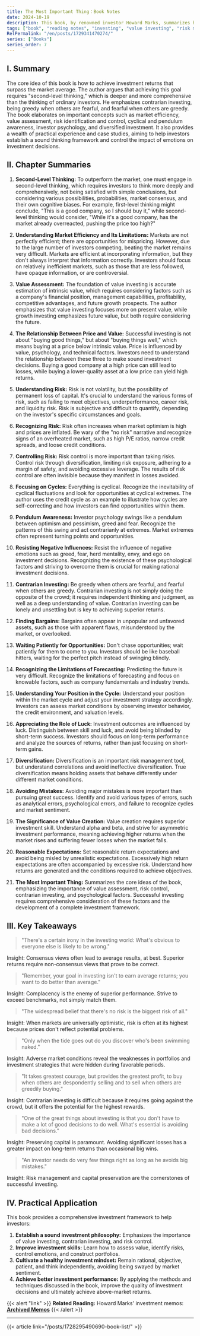 ```yaml
---
title: The Most Important Thing：Book Notes
date: 2024-10-19
description: This book, by renowned investor Howard Marks, summarizes his investment experience, explaining his investment philosophy and analyzing key factors such as market environment, investor psychology, and risk control, aiming to help investors achieve above-market investment performance.
tags: ["book", "reading notes", "investing", "value investing", "risk management", "market cycle", "investor psychology"]
RelPermalink: "/en/posts/1729341470274/"
series: ["Books"]
series_order: 7
---
```


## I. Summary

The core idea of this book is how to achieve investment returns that surpass the market average. The author argues that achieving this goal requires "second-level thinking," which is deeper and more comprehensive than the thinking of ordinary investors. He emphasizes contrarian investing, being greedy when others are fearful, and fearful when others are greedy. The book elaborates on important concepts such as market efficiency, value assessment, risk identification and control, cyclical and pendulum awareness, investor psychology, and diversified investment. It also provides a wealth of practical experience and case studies, aiming to help investors establish a sound thinking framework and control the impact of emotions on investment decisions.

## II. Chapter Summaries

1. **Second-Level Thinking:** To outperform the market, one must engage in second-level thinking, which requires investors to think more deeply and comprehensively, not being satisfied with simple conclusions, but considering various possibilities, probabilities, market consensus, and their own cognitive biases. For example, first-level thinking might conclude, "This is a good company, so I should buy it," while second-level thinking would consider, "While it's a good company, has the market already overreacted, pushing the price too high?"

2. **Understanding Market Efficiency and Its Limitations:** Markets are not perfectly efficient; there are opportunities for mispricing. However, due to the large number of investors competing, beating the market remains very difficult. Markets are efficient at incorporating information, but they don't always interpret that information correctly. Investors should focus on relatively inefficient markets, such as those that are less followed, have opaque information, or are controversial.

3. **Value Assessment:** The foundation of value investing is accurate estimation of intrinsic value, which requires considering factors such as a company's financial position, management capabilities, profitability, competitive advantages, and future growth prospects. The author emphasizes that value investing focuses more on present value, while growth investing emphasizes future value, but both require considering the future.

4. **The Relationship Between Price and Value:** Successful investing is not about "buying good things," but about "buying things well," which means buying at a price below intrinsic value. Price is influenced by value, psychology, and technical factors. Investors need to understand the relationship between these three to make sound investment decisions. Buying a good company at a high price can still lead to losses, while buying a lower-quality asset at a low price can yield high returns.

5. **Understanding Risk:** Risk is not volatility, but the possibility of permanent loss of capital. It's crucial to understand the various forms of risk, such as failing to meet objectives, underperformance, career risk, and liquidity risk. Risk is subjective and difficult to quantify, depending on the investor's specific circumstances and goals.

6. **Recognizing Risk:** Risk often increases when market optimism is high and prices are inflated. Be wary of the "no risk" narrative and recognize signs of an overheated market, such as high P/E ratios, narrow credit spreads, and loose credit conditions.

7. **Controlling Risk:** Risk control is more important than taking risks. Control risk through diversification, limiting risk exposure, adhering to a margin of safety, and avoiding excessive leverage. The results of risk control are often invisible because they manifest in losses avoided.

8. **Focusing on Cycles:** Everything is cyclical. Recognize the inevitability of cyclical fluctuations and look for opportunities at cyclical extremes. The author uses the credit cycle as an example to illustrate how cycles are self-correcting and how investors can find opportunities within them.

9. **Pendulum Awareness:** Investor psychology swings like a pendulum between optimism and pessimism, greed and fear. Recognize the patterns of this swing and act contrarianly at extremes. Market extremes often represent turning points and opportunities.

10. **Resisting Negative Influences:** Resist the influence of negative emotions such as greed, fear, herd mentality, envy, and ego on investment decisions. Recognizing the existence of these psychological factors and striving to overcome them is crucial for making rational investment decisions.

11. **Contrarian Investing:** Be greedy when others are fearful, and fearful when others are greedy. Contrarian investing is not simply doing the opposite of the crowd; it requires independent thinking and judgment, as well as a deep understanding of value. Contrarian investing can be lonely and unsettling but is key to achieving superior returns.

12. **Finding Bargains:** Bargains often appear in unpopular and unfavored assets, such as those with apparent flaws, misunderstood by the market, or overlooked.

13. **Waiting Patiently for Opportunities:** Don't chase opportunities; wait patiently for them to come to you. Investors should be like baseball hitters, waiting for the perfect pitch instead of swinging blindly.

14. **Recognizing the Limitations of Forecasting:** Predicting the future is very difficult. Recognize the limitations of forecasting and focus on knowable factors, such as company fundamentals and industry trends.

15. **Understanding Your Position in the Cycle:** Understand your position within the market cycle and adjust your investment strategy accordingly. Investors can assess market conditions by observing investor behavior, the credit environment, and valuation levels.

16. **Appreciating the Role of Luck:** Investment outcomes are influenced by luck. Distinguish between skill and luck, and avoid being blinded by short-term success. Investors should focus on long-term performance and analyze the sources of returns, rather than just focusing on short-term gains.

17. **Diversification:** Diversification is an important risk management tool, but understand correlations and avoid ineffective diversification. True diversification means holding assets that behave differently under different market conditions.

18. **Avoiding Mistakes:** Avoiding major mistakes is more important than pursuing great success. Identify and avoid various types of errors, such as analytical errors, psychological errors, and failure to recognize cycles and market sentiment.

19. **The Significance of Value Creation:** Value creation requires superior investment skill. Understand alpha and beta, and strive for asymmetric investment performance, meaning achieving higher returns when the market rises and suffering fewer losses when the market falls.

20. **Reasonable Expectations:** Set reasonable return expectations and avoid being misled by unrealistic expectations. Excessively high return expectations are often accompanied by excessive risk. Understand how returns are generated and the conditions required to achieve objectives.

21. **The Most Important Thing:** Summarizes the core ideas of the book, emphasizing the importance of value assessment, risk control, contrarian investing, and psychological factors. Successful investing requires comprehensive consideration of these factors and the development of a complete investment framework.


## III. Key Takeaways

> "There's a certain irony in the investing world: What's obvious to everyone else is likely to be wrong."

Insight:  Consensus views often lead to average results, at best.  Superior returns require non-consensus views that prove to be correct.

> "Remember, your goal in investing isn't to earn average returns; you want to do better than average."

Insight:  Complacency is the enemy of superior performance.  Strive to exceed benchmarks, not simply match them.

>  "The widespread belief that there's no risk is the biggest risk of all."

Insight:  When markets are universally optimistic, risk is often at its highest because prices don't reflect potential problems.

> "Only when the tide goes out do you discover who's been swimming naked."

Insight: Adverse market conditions reveal the weaknesses in portfolios and investment strategies that were hidden during favorable periods.

> "It takes greatest courage, but provides the greatest profit, to buy when others are despondently selling and to sell when others are greedily buying."

Insight: Contrarian investing is difficult because it requires going against the crowd, but it offers the potential for the highest rewards.

> "One of the great things about investing is that you don't have to make a lot of good decisions to do well. What's essential is avoiding bad decisions."

Insight:  Preserving capital is paramount.  Avoiding significant losses has a greater impact on long-term returns than occasional big wins.

> "An investor needs do very few things right as long as he avoids big mistakes."

Insight:  Risk management and capital preservation are the cornerstones of successful investing.


## IV. Practical Application

This book provides a comprehensive investment framework to help investors:

1. **Establish a sound investment philosophy:** Emphasizes the importance of value investing, contrarian investing, and risk control.
2. **Improve investment skills:** Learn how to assess value, identify risks, control emotions, and construct portfolios.
3. **Cultivate a healthy investment mindset:** Remain rational, objective, patient, and think independently, avoiding being swayed by market sentiment.
4. **Achieve better investment performance:** By applying the methods and techniques discussed in the book, improve the quality of investment decisions and ultimately achieve above-market returns.


{{< alert "link" >}}
**Related Reading:**  Howard Marks' investment memos: [**Archived Memos**](https://www.oaktreecapital.com/insights/memos)
{{< /alert >}}

---
{{< article link="/posts/1728295490690-book-list/" >}}
